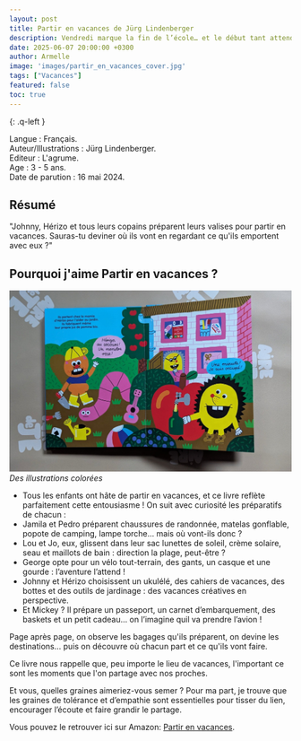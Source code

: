 ```yaml
---
layout: post
title: Partir en vacances de Jürg Lindenberger 
description: Vendredi marque la fin de l’école… et le début tant attendu des grandes vacances !
date: 2025-06-07 20:00:00 +0300
author: Armelle
image: 'images/partir_en_vacances_cover.jpg'
tags: ["Vacances"]
featured: false
toc: true
---
```


{: .q-left }

Langue : Français.              
Auteur/Illustrations : Jürg Lindenberger.        
Editeur : L'agrume.         
Age : 3 - 5 ans.                    
Date de parution : 16 mai 2024.      

## Résumé

"Johnny, Hérizo et tous leurs copains préparent leurs valises pour partir en vacances. Sauras-tu deviner où ils vont en regardant ce qu'ils emportent avec eux ?"

## Pourquoi j'aime Partir en vacances ?

![Des illustrations colorées](images/partir_en_vacances_int.jpg)
*Des illustrations colorées*
- Tous les enfants ont hâte de partir en vacances, et ce livre reflète parfaitement cette entousiasme !
On suit avec curiosité les préparatifs de chacun :
- Jamila et Pedro préparent chaussures de randonnée, matelas gonflable, popote de camping, lampe torche… mais où vont-ils donc ?
- Lou et Jo, eux, glissent dans leur sac lunettes de soleil, crème solaire, seau et maillots de bain : direction la plage, peut-être ?
- George opte pour un vélo tout-terrain, des gants, un casque et une gourde : l’aventure l’attend !
- Johnny et Hérizo choisissent un ukulélé, des cahiers de vacances, des bottes et des outils de jardinage : des vacances créatives en perspective.
- Et Mickey ? Il prépare un passeport, un carnet d’embarquement, des baskets et un petit cadeau… on l’imagine quil va prendre l’avion !

Page après page, on observe les bagages qu'ils préparent, on devine les destinations… puis on découvre où chacun part et ce qu'ils vont faire. 

Ce livre nous rappelle que, peu importe le lieu de vacances, l'important ce sont les moments que l'on partage avec nos proches.

Et vous, quelles graines aimeriez-vous semer ? Pour ma part, je trouve que les graines de tolérance et d’empathie sont essentielles pour tisser du lien, encourager l’écoute et faire grandir le partage.

Vous pouvez le retrouver ici sur Amazon: [Partir en vacances](https://amzn.to/447uO9s). 